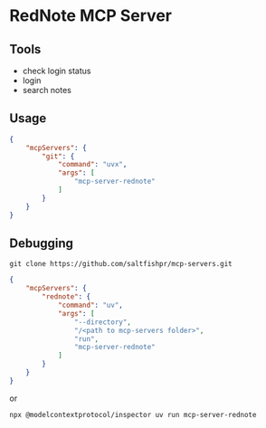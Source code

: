 # RedNote MCP Server

## Tools

- check login status
- login
- search notes

## Usage

```json
{
    "mcpServers": {
        "git": {
            "command": "uvx",
            "args": [
                "mcp-server-rednote"
            ]
        }
    }
}
```

## Debugging

```shell
git clone https://github.com/saltfishpr/mcp-servers.git
```

```json
{
    "mcpServers": {
        "rednote": {
            "command": "uv",
            "args": [
                "--directory",
                "/<path to mcp-servers folder>",
                "run",
                "mcp-server-rednote"
            ]
        }
    }
}
```

or

```shell
npx @modelcontextprotocol/inspector uv run mcp-server-rednote
```
